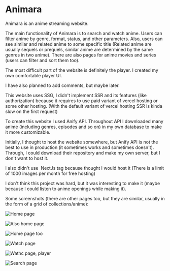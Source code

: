 # Animara

Animara is an anime streaming website.

The main functionality of Animara is to search and watch anime. Users can filter anime by genre, format, status, and other parameters.
Also, users can see similar and related anime to some specific title (Related anime are usually sequels or prequels, similar anime are determined by the same genres in two anime). There are also pages for anime movies and series (users can filter and sort them too).

The most difficult part of the website is definitely the player. I created my own comfortable player UI.

I have also planned to add comments, but maybe later.

This website uses SSG, I didn't implement SSR and its features (like authorization) because it requires to use paid variant of vercel hosting or some other hosting. (With the default variant of vercel hosting SSR is kinda slow on the first request)

To create this website I used Anify API. Throughout API I downloaded many anime (including genres, episodes and so on) in my own database to make it more customizable.

Initially, I thought to host the website somewhere, but Anify API is not the best to use in production (it sometimes works and sometimes doesn't). Through, I could download their repository and make my own server, but I don't want to host it.

I also didn't use <Image/> NextJs tag because thought I would host it (There is a limit of 1000 images per month for free hosting)

I don't think this project was hard, but it was interesting to make it (maybe because I could listen to anime openings while making it).

Some screenshots (there are other pages too, but they are similar, usually in the form of a grid of collections/anime):

![Home page](https://github.com/GeorgeShvab/Animara/assets/62070431/b5724234-06e0-4165-a3d7-6ff08f335f05)

![Also home page](https://github.com/GeorgeShvab/Animara/assets/62070431/da014758-38d6-45d9-a75f-dd574b8bef34)

![Home page too](https://github.com/GeorgeShvab/Animara/assets/62070431/9a5dbfe8-a938-401d-9929-69762752812e)

![Watch page](https://github.com/GeorgeShvab/Animara/assets/62070431/3718a055-0d03-4a7d-a6c2-8cd6f0591fc3)

![Wathc page, player](https://github.com/GeorgeShvab/Animara/assets/62070431/bf791cb4-7f2d-44b2-b717-6348e387e64f)

![Search page](https://github.com/GeorgeShvab/Animara/assets/62070431/307f96e4-5bbc-41c4-8e3d-e3767d9135dc)






